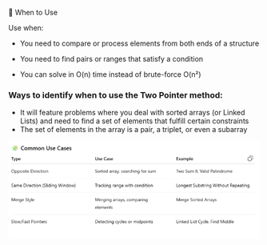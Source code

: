 🧠 When to Use

Use when:

* You need to compare or process elements from both ends of a structure

* You need to find pairs or ranges that satisfy a condition

* You can solve in O(n) time instead of brute-force O(n²)

### Ways to identify when to use the Two Pointer method:

* It will feature problems where you deal with sorted arrays (or Linked Lists) and need to find a set of elements that fulfill certain constraints
* The set of elements in the array is a pair, a triplet, or even a subarray

![img.png](CommonUseCases.png)